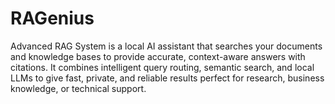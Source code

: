 # RAGenius
Advanced RAG System is a local AI assistant that searches your documents and knowledge bases to provide accurate, context-aware answers with citations. It combines intelligent query routing, semantic search, and local LLMs to give fast, private, and reliable results perfect for research, business knowledge, or technical support.
